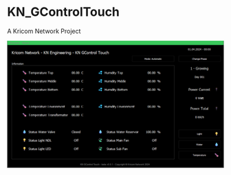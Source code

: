 # KN_GControlTouch
A Kricom Network Project

![alt text](https://github.com/Eveneo/KN_GControlTouch/blob/main/KN_GControl_Touch_Preview_beta_v0_0_1.png)

